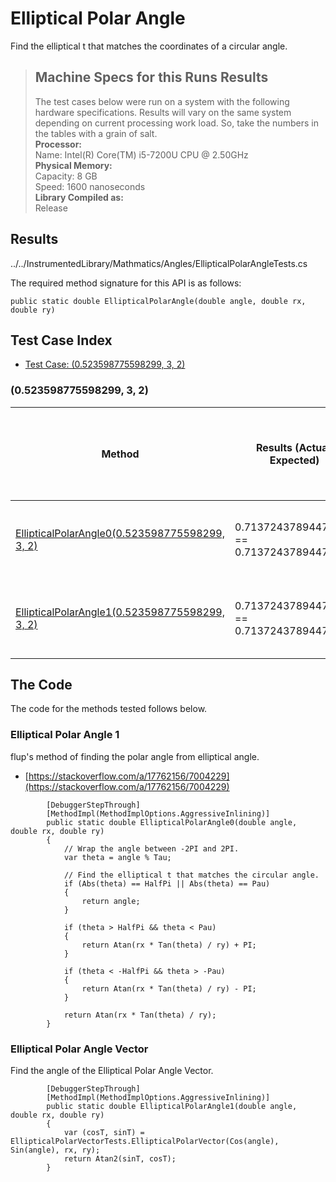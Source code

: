 # Elliptical Polar Angle

Find the elliptical t that matches the coordinates of a circular angle.

> ## Machine Specs for this Runs Results
> The test cases below were run on a system with the following hardware specifications. Results will vary on the same system depending on current processing work load. So, take the numbers in the tables with a grain of salt.  
> **Processor:**  
> Name: Intel(R) Core(TM) i5-7200U CPU @ 2.50GHz  
  > **Physical Memory:**  
> Capacity: 8 GB  
> Speed: 1600 nanoseconds  
  > **Library Compiled as:**  
> Release  

## Results

../../InstrumentedLibrary/Mathmatics/Angles/EllipticalPolarAngleTests.cs

The required method signature for this API is as follows:

```CSharp
public static double EllipticalPolarAngle(double angle, double rx, double ry)
```

## Test Case Index

- [Test Case: (0.523598775598299, 3, 2)](#0.523598775598299,-3,-2)

### (0.523598775598299, 3, 2)

| Method | Results (Actual, Expected) | Time (Trials, Elapsed time, Average running time) | Notes |
|---|---|---|---|
| [EllipticalPolarAngle0(0.523598775598299, 3, 2)](#Elliptical-Polar-Angle-1) | 0.71372437894476559 == 0.71372437894476559 | 10000 in 7 ms. 0.0007 ms. average | Find the angle on a 3:2 ellipse a 30 polar degrees. |
| [EllipticalPolarAngle1(0.523598775598299, 3, 2)](#Elliptical-Polar-Angle-Vector) | 0.71372437894476559 == 0.71372437894476559 | 10000 in 10 ms. 0.001 ms. average | Find the angle on a 3:2 ellipse a 30 polar degrees. |

## The Code

The code for the methods tested follows below.

### Elliptical Polar Angle 1

flup's method of finding the polar angle from elliptical angle.  
- [https://stackoverflow.com/a/17762156/7004229](https://stackoverflow.com/a/17762156/7004229)

```CSharp
        [DebuggerStepThrough]
        [MethodImpl(MethodImplOptions.AggressiveInlining)]
        public static double EllipticalPolarAngle0(double angle, double rx, double ry)
        {
            // Wrap the angle between -2PI and 2PI.
            var theta = angle % Tau;

            // Find the elliptical t that matches the circular angle.
            if (Abs(theta) == HalfPi || Abs(theta) == Pau)
            {
                return angle;
            }

            if (theta > HalfPi && theta < Pau)
            {
                return Atan(rx * Tan(theta) / ry) + PI;
            }

            if (theta < -HalfPi && theta > -Pau)
            {
                return Atan(rx * Tan(theta) / ry) - PI;
            }

            return Atan(rx * Tan(theta) / ry);
        }
```

### Elliptical Polar Angle Vector

Find the angle of the Elliptical Polar Angle Vector.  

```CSharp
        [DebuggerStepThrough]
        [MethodImpl(MethodImplOptions.AggressiveInlining)]
        public static double EllipticalPolarAngle1(double angle, double rx, double ry)
        {
            var (cosT, sinT) = EllipticalPolarVectorTests.EllipticalPolarVector(Cos(angle), Sin(angle), rx, ry);
            return Atan2(sinT, cosT);
        }
```

